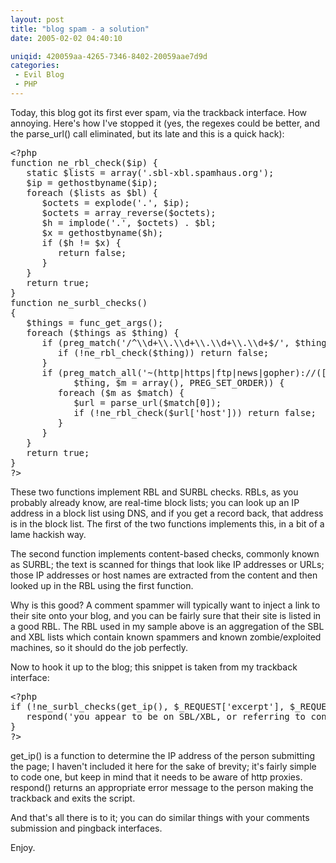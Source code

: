 ```yaml
---
layout: post
title: "blog spam - a solution"
date: 2005-02-02 04:40:10

uniqid: 420059aa-4265-7346-8402-20059aae7d9d
categories: 
 - Evil Blog
 - PHP
---
```

<p>Today, this blog got its first ever spam, via the trackback interface. How annoying.  Here's how I've stopped it (yes, the regexes could be better, and the parse_url() call eliminated, but its late and this is a quick hack):   </p>
<pre class="phpcode"><span class="default">&lt;?php
</span><span class="keyword">function </span><span class="default">ne_rbl_check</span><span class="keyword">(</span><span class="default">$ip</span><span class="keyword">) {
   static </span><span class="default">$lists </span><span class="keyword">= array(</span><span class="string">'.sbl-xbl.spamhaus.org'</span><span class="keyword">);
   </span><span class="default">$ip </span><span class="keyword">= </span><span class="default">gethostbyname</span><span class="keyword">(</span><span class="default">$ip</span><span class="keyword">);
   foreach (</span><span class="default">$lists </span><span class="keyword">as </span><span class="default">$bl</span><span class="keyword">) {
      </span><span class="default">$octets </span><span class="keyword">= </span><span class="default">explode</span><span class="keyword">(</span><span class="string">'.'</span><span class="keyword">, </span><span class="default">$ip</span><span class="keyword">);
      </span><span class="default">$octets </span><span class="keyword">= </span><span class="default">array_reverse</span><span class="keyword">(</span><span class="default">$octets</span><span class="keyword">);
      </span><span class="default">$h </span><span class="keyword">= </span><span class="default">implode</span><span class="keyword">(</span><span class="string">'.'</span><span class="keyword">, </span><span class="default">$octets</span><span class="keyword">) . </span><span class="default">$bl</span><span class="keyword">;
      </span><span class="default">$x </span><span class="keyword">= </span><span class="default">gethostbyname</span><span class="keyword">(</span><span class="default">$h</span><span class="keyword">);
      if (</span><span class="default">$h </span><span class="keyword">!= </span><span class="default">$x</span><span class="keyword">) {
         return </span><span class="default">false</span><span class="keyword">;
      }
   }
   return </span><span class="default">true</span><span class="keyword">;
}
function </span><span class="default">ne_surbl_checks</span><span class="keyword">()
{
   </span><span class="default">$things </span><span class="keyword">= </span><span class="default">func_get_args</span><span class="keyword">();
   foreach (</span><span class="default">$things </span><span class="keyword">as </span><span class="default">$thing</span><span class="keyword">) {
      if (</span><span class="default">preg_match</span><span class="keyword">(</span><span class="string">'/^\\d+\\.\\d+\\.\\d+\\.\\d+$/'</span><span class="keyword">, </span><span class="default">$thing</span><span class="keyword">)) {
         if (!</span><span class="default">ne_rbl_check</span><span class="keyword">(</span><span class="default">$thing</span><span class="keyword">)) return </span><span class="default">false</span><span class="keyword">;
      }
      if (</span><span class="default">preg_match_all</span><span class="keyword">(</span><span class="string">'~(http|https|ftp|news|gopher)://([^ ]+)~si'</span><span class="keyword">,
            </span><span class="default">$thing</span><span class="keyword">, </span><span class="default">$m </span><span class="keyword">= array(), </span><span class="default">PREG_SET_ORDER</span><span class="keyword">)) {
         foreach (</span><span class="default">$m </span><span class="keyword">as </span><span class="default">$match</span><span class="keyword">) {
            </span><span class="default">$url </span><span class="keyword">= </span><span class="default">parse_url</span><span class="keyword">(</span><span class="default">$match</span><span class="keyword">[</span><span class="default">0</span><span class="keyword">]);
            if (!</span><span class="default">ne_rbl_check</span><span class="keyword">(</span><span class="default">$url</span><span class="keyword">[</span><span class="string">'host'</span><span class="keyword">])) return </span><span class="default">false</span><span class="keyword">;
         }
      }
   }
   return </span><span class="default">true</span><span class="keyword">;
}
</span><span class="default">?&gt;
</span></pre><p>These two functions implement RBL and SURBL checks.  RBLs, as you probably already know, are real-time block lists; you can look up an IP address in a block list using DNS, and if you get a record back, that address is in the block list.  The first of the two functions implements this, in a bit of a lame hackish way.   </p>
<p>The second function implements content-based checks, commonly known as SURBL; the text is scanned for things that look like IP addresses or URLs; those IP addresses or host names are extracted from the content and then looked up in the RBL using the first function.   </p>
<p>Why is this good?  A comment spammer will typically want to inject a link to their site onto your blog, and you can be fairly sure that their site is listed in a good RBL.  The RBL used in my sample above is an aggregation of the SBL and XBL lists which contain known spammers and known zombie/exploited machines, so it should do the job perfectly.   </p>
<p>Now to hook it up to the blog; this snippet is taken from my trackback interface:   </p>
<pre class="phpcode"><span class="default">&lt;?php
</span><span class="keyword">if (!</span><span class="default">ne_surbl_checks</span><span class="keyword">(</span><span class="default">get_ip</span><span class="keyword">(), </span><span class="default">$_REQUEST</span><span class="keyword">[</span><span class="string">'excerpt'</span><span class="keyword">], </span><span class="default">$_REQUEST</span><span class="keyword">[</span><span class="string">'url'</span><span class="keyword">], </span><span class="default">$_REQUEST</span><span class="keyword">[</span><span class="string">'blog_name'</span><span class="keyword">])) {
   </span><span class="default">respond</span><span class="keyword">(</span><span class="string">'you appear to be on SBL/XBL, or referring to content that is'</span><span class="keyword">, </span><span class="default">1</span><span class="keyword">);
}
</span><span class="default">?&gt;
</span></pre><p>get_ip() is a function to determine the IP address of the person submitting the page; I haven't included it here for the sake of brevity; it's fairly simple to code one, but keep in mind that it needs to be aware of http proxies.  respond() returns an appropriate error message to the person making the trackback and exits the script.   </p>
<p>And that's all there is to it; you can do similar things with your comments submission and pingback interfaces.   </p>
<p>Enjoy.  </p>
